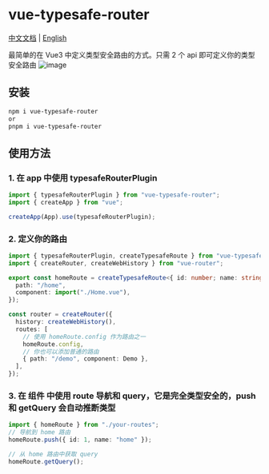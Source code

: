 # vue-typesafe-router

[中文文档](./README.zh-CN.md) | [English](./README.md)

最简单的在 Vue3 中定义类型安全路由的方式。只需 2 个 api 即可定义你的类型安全路由
![image](https://raw.githubusercontent.com/qinjialei24/vue-typesafe-router/main/assets/code.png)

## 安装

```bash
npm i vue-typesafe-router
or
pnpm i vue-typesafe-router
```

## 使用方法

### 1. 在 app 中使用 typesafeRouterPlugin

```ts
import { typesafeRouterPlugin } from "vue-typesafe-router";
import { createApp } from "vue";

createApp(App).use(typesafeRouterPlugin);
```

### 2. 定义你的路由

```ts
import { typesafeRouterPlugin, createTypesafeRoute } from "vue-typesafe-router";
import { createRouter, createWebHistory } from "vue-router";

export const homeRoute = createTypesafeRoute<{ id: number; name: string }>({
  path: "/home",
  component: import("./Home.vue"),
});

const router = createRouter({
  history: createWebHistory(),
  routes: [
    // 使用 homeRoute.config 作为路由之一
    homeRoute.config,
    // 你也可以添加普通的路由
    { path: "/demo", component: Demo },
  ],
});
```

### 3. 在 组件 中使用 route 导航和 query，它是完全类型安全的，push 和 getQuery 会自动推断类型

```ts
import { homeRoute } from "./your-routes";
// 导航到 home 路由
homeRoute.push({ id: 1, name: "home" });

// 从 home 路由中获取 query
homeRoute.getQuery();
```
